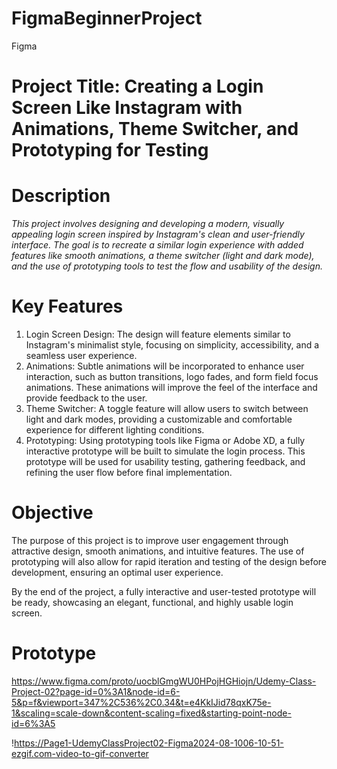 # FigmaBeginnerProject
Figma 
# Project Title: Creating a Login Screen Like Instagram with Animations, Theme Switcher, and Prototyping for Testing
# Description
*This project involves designing and developing a modern, visually appealing login screen inspired by Instagram's clean and user-friendly interface. The goal is to recreate a similar login experience with added features like smooth animations, a theme switcher (light and dark mode), and the use of prototyping tools to test the flow and usability of the design.*

# Key Features
1) Login Screen Design: 
    The design will feature elements similar to Instagram's minimalist style, focusing on simplicity, accessibility, and a seamless user experience.
2) Animations: 
    Subtle animations will be incorporated to enhance user interaction, such as button transitions, logo fades, and form field focus animations. 
    These animations will improve the feel of the interface and provide feedback to the user.
3) Theme Switcher: 
    A toggle feature will allow users to switch between light and dark modes, providing a customizable and comfortable experience for different lighting conditions.
4) Prototyping: 
    Using prototyping tools like Figma or Adobe XD, a fully interactive prototype will be built to simulate the login process. 
    This prototype will be used for usability testing, gathering feedback, and refining the user flow before final implementation.
# Objective 
The purpose of this project is to improve user engagement through attractive design, smooth animations, and intuitive features. The use of prototyping will also allow for rapid iteration and testing of the design before development, ensuring an optimal user experience.

By the end of the project, a fully interactive and user-tested prototype will be ready, showcasing an elegant, functional, and highly usable login screen.

# Prototype
https://www.figma.com/proto/uocblGmgWU0HPojHGHiojn/Udemy-Class-Project-02?page-id=0%3A1&node-id=6-5&p=f&viewport=347%2C536%2C0.34&t=e4KkIJid78qxK75e-1&scaling=scale-down&content-scaling=fixed&starting-point-node-id=6%3A5

!https://Page1-UdemyClassProject02-Figma2024-08-1006-10-51-ezgif.com-video-to-gif-converter
